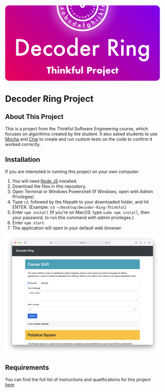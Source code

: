 ![Image](images/Card.png)

# Decoder Ring Project

## About This Project
This is a project from the Thinkful Software Engineering course, which focuses on algorithms created by the student. It also asked students to use [Mocha](https://mochajs.org) and [Chai](https://www.chaijs.com) to create and run custom tests on the code to confirm it worked correctly. 

## Installation
If you are interested in running this project on your own computer:  
1. You will need [Node JS](https://nodejs.org/en/) installed. 
2. Download the files in this repository.
3. Open Terminal or Windows Powershell (If Windows, open with Admin Privileges)
4. Type `cd`, followed by the filepath to your downloaded folder, and hit ENTER. (Example: `cd ~/Desktop/Decoder-Ring-Thinkful`)
5. Enter `npm install` (If you're on MacOS: type `sudo npm install`, then your password, to run this command with admin privileges.)
6. Enter `npm start`
7. The application will open in your default web browser. 

![Image](images/WebApp.png)

## Requirements
You can find the full list of instructions and qualifications for this project [here](https://docs.google.com/document/d/1Kp5WkfRD2n9Eej8GMjyRgacJB1NQTraIvxRP8Uzq0wg/edit?usp=sharing)